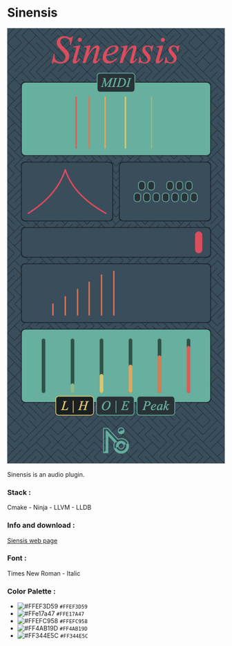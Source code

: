 # Sinensis

![Sinensis](SinensisPic.png)

Sinensis is an audio plugin.

### Stack : 
Cmake - Ninja - LLVM - LLDB

### Info and download :
[Siensis web page](https://lndf.fr/NOI/Sinensis.html)

### Font : 
Times New Roman - Italic

### Color Palette : 
- ![#FFEF3D59](https://placehold.co/15x15/ef3d59/ef3d59.png) `#FFEF3D59`
- ![#FFe17a47](https://placehold.co/15x15/e17a47/e17a47.png) `#FFE17A47`
- ![#FFEFC958](https://placehold.co/15x15/efc958/efc958.png) `#FFEFC958`
- ![#FF4AB19D](https://placehold.co/15x15/4ab19d/4ab19d.png) `#FF4AB19D`
- ![#FF344E5C](https://placehold.co/15x15/344e5c/344e5c.png) `#FF344E5C`
